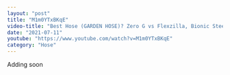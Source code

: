 ```yaml
---
layout: "post"
title: "M1m0YTxBKqE"
video-title: "Best Hose (GARDEN HOSE)? Zero G vs Flexzilla, Bionic Steel, Gilmour, Aqua Plumb, Briggs  Stratton"
date: "2021-07-11"
youtube: "https://www.youtube.com/watch?v=M1m0YTxBKqE"
category: "Hose"
---
```

<div class="space-y-1"><p class="text-gray-400">Adding soon</p></div>